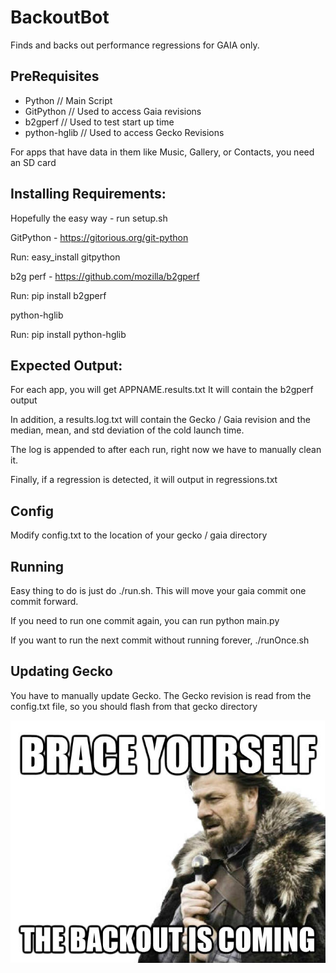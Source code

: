 BackoutBot
==========

Finds and backs out performance regressions for GAIA only.

## PreRequisites
* Python        // Main Script
* GitPython     // Used to access Gaia revisions
* b2gperf       // Used to test start up time
* python-hglib  // Used to access Gecko Revisions

For apps that have data in them like Music, Gallery, or Contacts, you need an SD card

## Installing Requirements:

Hopefully the easy way - run setup.sh

GitPython - https://gitorious.org/git-python

Run: easy\_install gitpython

b2g perf - https://github.com/mozilla/b2gperf

Run: pip install b2gperf

python-hglib

Run: pip install python-hglib

## Expected Output:
For each app, you will get APPNAME.results.txt
It will contain the b2gperf output

In addition, a results.log.txt will contain the Gecko / Gaia revision
and the median, mean, and std deviation of the cold launch time.

The log is appended to after each run, right now we have to manually clean it.

Finally, if a regression is detected, it will output in regressions.txt

## Config
Modify config.txt to the location of your gecko / gaia directory

## Running
Easy thing to do is just do ./run.sh. This will move your gaia commit one commit forward.

If you need to run one commit again, you can run python main.py

If you want to run the next commit without running forever, ./runOnce.sh

## Updating Gecko
You have to manually update Gecko. The Gecko revision is read from the config.txt file, so you should flash from that gecko directory

![ScreenShot](/images/backout.jpg)
